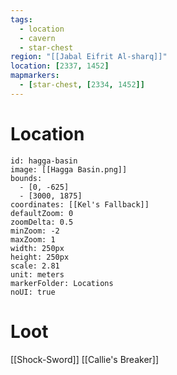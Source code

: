 ```yaml
---
tags:
  - location
  - cavern
  - star-chest
region: "[[Jabal Eifrit Al-sharq]]"
location: [2337, 1452]
mapmarkers:
  - [star-chest, [2334, 1452]]
---
```

# Location
```leaflet
id: hagga-basin
image: [[Hagga Basin.png]]
bounds:
  - [0, -625]
  - [3000, 1875]
coordinates: [[Kel's Fallback]]
defaultZoom: 0
zoomDelta: 0.5
minZoom: -2
maxZoom: 1
width: 250px
height: 250px
scale: 2.81
unit: meters
markerFolder: Locations
noUI: true
```
# Loot
[[Shock-Sword]]
[[Callie's Breaker]]